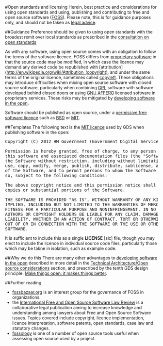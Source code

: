 #Open standards and licensing
Herein, best practice and considerations for using open standards and using, publishing and contributing to free and open source software ([FOSS](http://en.wikipedia.org/wiki/Free_and_open-source_software)).
Please note, this is for guidance purposes only, and should not be taken as [legal advice](http://en.wikipedia.org/wiki/IANACL).

##Guidance
Preference should be given to using open standards with the broadest remit over local standards
as prescribed in the [consultation on open standards](http://consultation.cabinetoffice.gov.uk/openstandards/)

As with any software, using open source comes with an obligation to follow the terms of the software licence.
FOSS differs from [proprietary software](http://en.wikipedia.org/wiki/Proprietary_software) in that the source code may be modified,
in which case the licence may demand any derived code be republished with [attribution](http://en.wikipedia.org/wiki/Attribution_(copyright),
and under the same terms of the original licence, sometimes called [copyleft](http://en.wikipedia.org/wiki/Copyleft).
These obligations may introduce difficulties when mixing open source software with closed source software, particularly
when combining [GPL](http://en.wikipedia.org/wiki/GNU_General_Public_License) software with software developed behind closed doors
or using [GNU AFFERO](http://www.gnu.org/licenses/agpl-3.0.html) licensed software in proprietary services.
These risks may be mitigated by [developing software in the open](http://digital.cabinetoffice.gov.uk/2012/10/12/coding-in-the-open/).

Software should be published as open source, under a [permissive free software licence](http://en.wikipedia.org/wiki/Permissive_free_software_licence) such as [BSD](http://opensource.org/licenses/BSD-2-Clause) or [MIT](http://opensource.org/licenses/MIT).

##Templates
The following text is the [MIT licence](http://opensource.org/licenses/MIT) used by GDS when publishing software in the open:
<pre>
Copyright (C) 2012 HM Government (Government Digital Service)

Permission is hereby granted, free of charge, to any person obtaining a copy of
this software and associated documentation files (the "Software"), to deal in
the Software without restriction, including without limitation the rights to
use, copy, modify, merge, publish, distribute, sublicense, and/or sell copies
of the Software, and to permit persons to whom the Software is furnished to do
so, subject to the following conditions:

The above copyright notice and this permission notice shall be included in all
copies or substantial portions of the Software.

THE SOFTWARE IS PROVIDED "AS IS", WITHOUT WARRANTY OF ANY KIND, EXPRESS OR
IMPLIED, INCLUDING BUT NOT LIMITED TO THE WARRANTIES OF MERCHANTABILITY,
FITNESS FOR A PARTICULAR PURPOSE AND NONINFRINGEMENT. IN NO EVENT SHALL THE
AUTHORS OR COPYRIGHT HOLDERS BE LIABLE FOR ANY CLAIM, DAMAGES OR OTHER
LIABILITY, WHETHER IN AN ACTION OF CONTRACT, TORT OR OTHERWISE, ARISING FROM,
OUT OF OR IN CONNECTION WITH THE SOFTWARE OR THE USE OR OTHER DEALINGS IN THE
SOFTWARE.
</pre>
It is sufficient to include this as a single **LICENSE** [sic] file, though you may elect to include the licence in 
individual source code files, particularly those which may be takne in isolation, such as example code.

##Why we do this
There are many other advantages to [developing software in the open](http://digital.cabinetoffice.gov.uk/2012/10/12/coding-in-the-open/)
described in more detail in the [Technical Architecture/Open source considerations]() section,
and prescribed by the tenth GDS design principle: [Make things open: it makes things better](https://www.gov.uk/designprinciples#tenth).

##Further reading
- [fossbazaar.org](https://fossbazaar.org/) is an interest group for the governance of FOSS in organizations.
- the [International Free and Open Source Software Law Review](http://www.ifosslr.org/) is a collaborative legal publication aiming to increase knowledge and understanding among lawyers about Free and Open Source Software issues. Topics covered include copyright, licence implementation, licence interpretation, software patents, open standards, case law and statutory changes.
- [fossology](http://www.fossology.org/) is one of a number of open source tools useful when assessing open source used by a project.
